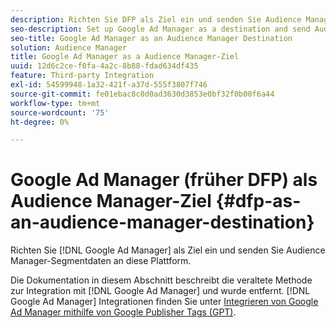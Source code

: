 ```yaml
---
description: Richten Sie DFP als Ziel ein und senden Sie Audience Manager-Segmentdaten an diese Plattform.
seo-description: Set up Google Ad Manager as a destination and send Audience Manager segment data to that platform.
seo-title: Google Ad Manager as an Audience Manager Destination
solution: Audience Manager
title: Google Ad Manager as a Audience Manager-Ziel
uuid: 12d6c2ce-f0fa-4a2c-8b88-fdad634df435
feature: Third-party Integration
exl-id: 54599948-1a32-421f-a37d-555f3807f746
source-git-commit: fe01ebac8c0d0ad3630d3853e0bf32f0b00f6a44
workflow-type: tm+mt
source-wordcount: '75'
ht-degree: 0%

---
```


# Google Ad Manager (früher DFP) als Audience Manager-Ziel {#dfp-as-an-audience-manager-destination}

Richten Sie [!DNL Google Ad Manager] als Ziel ein und senden Sie Audience Manager-Segmentdaten an diese Plattform.

Die Dokumentation in diesem Abschnitt beschreibt die veraltete Methode zur Integration mit [!DNL Google Ad Manager] und wurde entfernt. [!DNL Google Ad Manager] Integrationen finden Sie unter [Integrieren von Google Ad Manager mithilfe von Google Publisher Tags (GPT)](../integration/gpt-aam-destination/gpt-aam-requirements.md).
